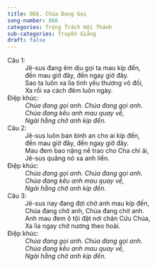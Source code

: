 ```yaml
---
title: 866. Chúa Đang Gọi
song-number: 866
categories: Trọng Trách Hội Thánh
sub-categories: Truyền Giảng
draft: false
---
```

<dl><dt>Câu 1:</dt><dd data-verse="1">Jê-sus đang êm dịu gọi ta mau kíp đến, <br/>đến mau giờ đây, đến ngay giờ đây. <br/>Sao ta luôn xa lìa tình yêu thương vô đối, <br/>Xa rồi xa cách đêm luôn ngày. </dd><dt>Điệp khúc:</dt><dd data-chorus="1"><em>Chúa đang gọi anh. Chúa đang gọi anh. <br/>Chúa đang kêu anh mau quay về, <br/>Ngài hằng chờ anh kíp đến. </em></dd><dt>Câu 2:</dt><dd data-verse="2">Jê-sus luôn ban bình an cho ai kíp đến, <br/>đến mau giờ đây, đến ngay giờ đây. <br/>Mau đem bao nặng nề trao cho Cha chí ái, <br/>Jê-sus quăng nó xa anh liền. </dd><dt>Điệp khúc:</dt><dd data-chorus="1"><em>Chúa đang gọi anh. Chúa đang gọi anh. <br/>Chúa đang kêu anh mau quay về, <br/>Ngài hằng chờ anh kíp đến. </em></dd><dt>Câu 3:</dt><dd data-verse="3">Jê-sus nay đang đợi chờ anh mau kíp đến, <br/>Chúa đang chờ anh, Chúa đang chờ anh. <br/>Anh mau đem ô tội đặt nơi chân Cứu Chúa, <br/>Xa lìa ngay chớ nương theo hoài. </dd><dt>Điệp khúc:</dt><dd data-chorus="1"><em>Chúa đang gọi anh. Chúa đang gọi anh. <br/>Chúa đang kêu anh mau quay về, <br/>Ngài hằng chờ anh kíp đến. </em></dd></dl>